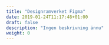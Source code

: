 ```yaml
---
title: "Designramverket Figma"
date: 2019-01-24T11:17:48+01:00
draft: false
description: "Ingen beskrivning ännu"
weight: 0
---
```

